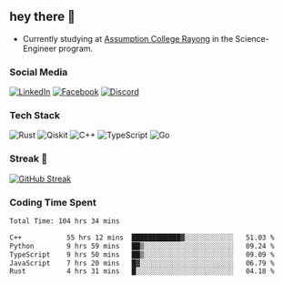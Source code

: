 ## hey there 👋

- Currently studying at [Assumption College Rayong](https://www.acr.ac.th) in the Science-Engineer program.

### Social Media

[![LinkedIn](https://img.shields.io/badge/linkedin-%230077B5.svg?style=for-the-badge&logo=linkedin&logoColor=white)](https://www.linkedin.com/in/kiattisakbeaw/)
[![Facebook](https://img.shields.io/badge/Facebook-%231877F2.svg?style=for-the-badge&logo=Facebook&logoColor=white)](https://www.facebook.com/kiattisakbeawsanburee)
[![Discord](https://img.shields.io/badge/Discord-%235865F2.svg?style=for-the-badge&logo=discord&logoColor=white)](https://discord.gg/dgRsHb5duc)

### Tech Stack
![Rust](https://img.shields.io/badge/rust-%23000000.svg?style=for-the-badge&logo=rust&logoColor=white)
![Qiskit](https://img.shields.io/badge/Qiskit-%236929C4.svg?style=for-the-badge&logo=Qiskit&logoColor=white)
![C++](https://img.shields.io/badge/c++-%2300599C.svg?style=for-the-badge&logo=c%2B%2B&logoColor=white)
![TypeScript](https://img.shields.io/badge/typescript-%23007ACC.svg?style=for-the-badge&logo=typescript&logoColor=white)
![Go](https://img.shields.io/badge/go-%2300ADD8.svg?style=for-the-badge&logo=go&logoColor=white)


### Streak 🚀
[![GitHub Streak](https://streak-stats.demolab.com?user=beawkiattisak&theme=dark&hide_border=true)](https://git.io/streak-stats)
</div>

### Coding Time Spent
<!--START_SECTION:waka-->

```txt
Total Time: 104 hrs 34 mins

C++           55 hrs 12 mins  ████████████▓░░░░░░░░░░░░   51.03 %
Python        9 hrs 59 mins   ██▒░░░░░░░░░░░░░░░░░░░░░░   09.24 %
TypeScript    9 hrs 50 mins   ██▒░░░░░░░░░░░░░░░░░░░░░░   09.09 %
JavaScript    7 hrs 20 mins   █▓░░░░░░░░░░░░░░░░░░░░░░░   06.79 %
Rust          4 hrs 31 mins   █░░░░░░░░░░░░░░░░░░░░░░░░   04.18 %
```

<!--END_SECTION:waka-->
